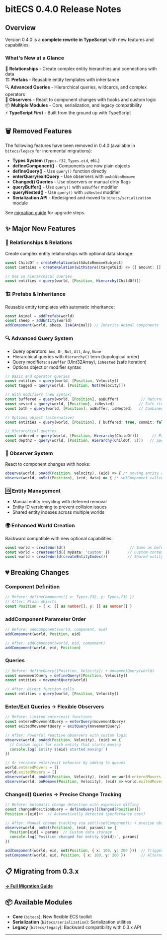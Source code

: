 # bitECS 0.4.0 Release Notes

## Overview

Version 0.4.0 is a **complete rewrite in TypeScript** with new features and capabilities.

### What's New at a Glance

🔗 **Relationships** - Create complex entity hierarchies and connections with data  
🏗️ **Prefabs** - Reusable entity templates with inheritance  
🔍 **Advanced Queries** - Hierarchical queries, wildcards, and complex operators  
👀 **Observers** - React to component changes with hooks and custom logic  
📦 **Multiple Modules** - Core, serialization, and legacy compatibility  
⚡ **TypeScript First** - Built from the ground up with TypeScript

## 🗑️ Removed Features

The following features have been removed in 0.4.0 (available in `bitecs/legacy` for incremental migrations):

- **Types System** (`Types.f32`, `Types.eid`, etc.)
- **defineComponent()** - Components are now plain objects
- **defineQuery()** - Use `query()` function directly
- **enterQuery/exitQuery** - Use observers with `onAdd`/`onRemove`
- **Changed() Queries** - Use observers or manual dirty flags
- **queryBuffer()** - Use `query()` with `asBuffer` modifier
- **queryNested()** - Use `query()` with `isNested` modifier
- **Serialization API** - Redesigned and moved to `bitecs/serialization` module

See [migration guide](docs/MIGRATION_GUIDE_0.4.0.md) for upgrade steps.

## ✨ Major New Features

### 🔗 Relationships & Relations
Create complex entity relationships with optional data storage:
```ts
const ChildOf = createRelation(withAutoRemoveSubject)
const Contains = createRelation(withStore((targetEid) => ({ amount: [] })))

// Use in hierarchical queries
const entities = query(world, [Position, Hierarchy(ChildOf)])
```

### 🏗️ Prefabs & Inheritance
Reusable entity templates with automatic inheritance:
```ts
const Animal = addPrefab(world)
const sheep = addEntity(world)
addComponent(world, sheep, IsA(Animal)) // Inherits Animal components
```

### 🔍 Advanced Query System
- Query operators: `And`, `Or`, `Not`, `All`, `Any`, `None`
- Hierarchical queries with `Hierarchy()` term (topological order)
- Query modifiers: `asBuffer` (Uint32Array), `isNested` (safe iteration)
- Options object or modifier syntax

```ts
// Basic and operator queries
const entities = query(world, [Position, Velocity])
const tagged = query(world, [Position, Not(Velocity)])

// With modifiers (new syntax)
const buffered = query(world, [Position], asBuffer)          // Returns Uint32Array
const nested = query(world, [Position], isNested)           // Safe iteration
const both = query(world, [Position], asBuffer, isNested)   // Combined

// Options object (alternative)
const entities = query(world, [Position], { buffered: true, commit: false })

// Hierarchical queries
const ordered = query(world, [Position, Hierarchy(ChildOf)])      // Parents before children
const depth2 = query(world, [Position, Hierarchy(ChildOf, 2)])   // Specific depth

```

### 👀 Observer System
React to component changes with hooks:
```ts
observe(world, onAdd(Position, Velocity), (eid) => { /* moving entity added */ })
observe(world, onSet(Position), (eid, data) => { /* setComponent called */ })
```

### 🆔 Entity Management
- Manual entity recycling with deferred removal
- Entity ID versioning to prevent collision issues  
- Shared entity indexes across multiple worlds

### 🌍 Enhanced World Creation
Backward compatible with new optional capabilities:
```ts
const world = createWorld()                             // Same as before
const world = createWorld({ myData: 'custom' })        // Custom contexts
const world = createWorld(createEntityIndex())         // Shared entity indexes
```

## 💔 Breaking Changes

### Component Definition
```ts
// Before: defineComponent({ x: Types.f32, y: Types.f32 })
// After: Plain objects
const Position = { x: [] as number[], y: [] as number[] }
```

### addComponent Parameter Order
```ts
// Before: addComponent(world, component, eid)
addComponent(world, Position, eid)

// After: addComponent(world, eid, component)
addComponent(world, eid, Position)
```

### Queries
```ts
// Before: defineQuery([Position, Velocity]) + movementQuery(world)
const movementQuery = defineQuery([Position, Velocity])
const entities = movementQuery(world)

// After: Direct function calls
const entities = query(world, [Position, Velocity])
```

### Enter/Exit Queries → Flexible Observers
```ts
// Before: Limited enter/exit functions
const enteredMovementQuery = enterQuery(movementQuery)
const exitedMovementQuery = exitQuery(movementQuery)

// After: Powerful reactive observers with custom logic
observe(world, onAdd(Position, Velocity), (eid) => { 
  // Custom logic for each entity that starts moving
  console.log(`Entity ${eid} started moving!`)
})

// Or recreate enter/exit behavior by adding to queues
world.enteredMovers = []
world.exitedMovers = []
observe(world, onAdd(Position, Velocity), (eid) => world.enteredMovers.push(eid))
observe(world, onRemove(Position, Velocity), (eid) => world.exitedMovers.push(eid))
```

### Changed() Queries → Precise Change Tracking
```ts
// Before: Automatic change detection with expensive diffing
const changedPositionQuery = defineQuery([Changed(Position)])
Position.x[eid]++  // Automatically detected (performance cost)

// After: Manual change tracking via set()/setComponent() + precise observers
observe(world, onSet(Position), (eid, params) => { 
  Position[eid] = params  // Custom data storage
  console.log(`Position changed for entity ${eid}:`, params)
})

addComponent(world, eid, set(Position, { x: 100, y: 200 }))  // Triggers onSet
setComponent(world, eid, Position, { x: 100, y: 200 })       // Alternative trigger
```

## 📋 Migrating from 0.3.x

**[→ Full Migration Guide](https://github.com/NateTheGreatt/bitECS/blob/main/docs/MIGRATION_GUIDE_0.4.0.md)**

## 📦 Available Modules

- **Core** (`bitecs`): New flexible ECS toolkit  
- **Serialization** (`bitecs/serialization`): Serialization utilities
- **Legacy** (`bitecs/legacy`): Backward compatibility with 0.3.x API

---
